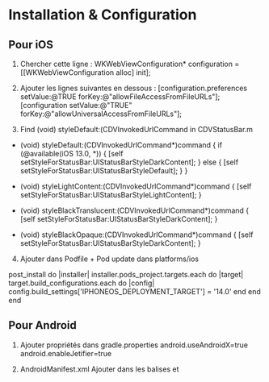 # Installation & Configuration

## Pour iOS

1) Chercher cette ligne :
WKWebViewConfiguration* configuration = [[WKWebViewConfiguration alloc] init];


2) Ajouter les lignes suivantes en dessous : 
[configuration.preferences setValue:@TRUE forKey:@"allowFileAccessFromFileURLs"];
[configuration setValue:@"TRUE" forKey:@"allowUniversalAccessFromFileURLs"];


3) Find (void) styleDefault:(CDVInvokedUrlCommand in CDVStatusBar.m

- (void) styleDefault:(CDVInvokedUrlCommand*)command
{
  if (@available(iOS 13.0, *)) {
    [self setStyleForStatusBar:UIStatusBarStyleDarkContent];
  } else {
    [self setStyleForStatusBar:UIStatusBarStyleDefault];
  }
}

- (void) styleLightContent:(CDVInvokedUrlCommand*)command
{
  [self setStyleForStatusBar:UIStatusBarStyleLightContent];
}

- (void) styleBlackTranslucent:(CDVInvokedUrlCommand*)command
{
  [self setStyleForStatusBar:UIStatusBarStyleDarkContent];
}

- (void) styleBlackOpaque:(CDVInvokedUrlCommand*)command
{
  [self setStyleForStatusBar:UIStatusBarStyleDarkContent];
}


4) Ajouter dans Podfile + Pod update dans platforms/ios 

post_install do |installer|
 installer.pods_project.targets.each do |target|
  target.build_configurations.each do |config|
   config.build_settings['IPHONEOS_DEPLOYMENT_TARGET'] = '14.0'
  end
 end
end



## Pour Android


1) Ajouter propriétés dans gradle.properties 
android.useAndroidX=true
android.enableJetifier=true


2) AndroidManifest.xml 
Ajouter dans les balises <activity android:exported="true"> et <receiver android:exported="true">



